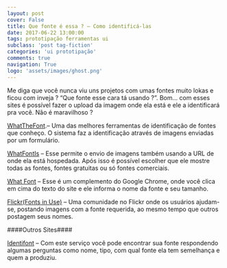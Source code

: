 ```yaml
---
layout: post
cover: False
title: Que fonte é essa ? – Como identificá-las
date: 2017-06-22 13:00:00
tags: prototipação ferramentas ui
subclass: 'post tag-fiction'
categories: 'ui prototipação'
comments: true
navigation: True
logo: 'assets/images/ghost.png'
---
```


Me diga que você nunca viu uns projetos com umas fontes muito lokas e ficou com inveja ? “Que fonte esse cara tá usando ?”. Bom… com esses sites é possível fazer o upload da imagem onde ela está e ele a identificará pra você. Não é maravilhoso ?

[WhatTheFont](http://www.myfonts.com/WhatTheFont/).– Uma das melhores ferramentas de identificação de fontes que conheço. O sistema faz a identificação através de imagens enviadas por um formulário.

[WhatFontIs](http://www.whatfontis.com/) – Esse permite o envio de imagens também usando a URL de onde ela está hospedada. Após isso é possível escolher que ele mostre todas as fontes, fontes gratuitas ou só fontes comerciais.

[What Font](https://chrome.google.com/webstore/detail/whatfont/jabopobgcpjmedljpbcaablpmlmfcogm) – Esse é um complemento do Google Chrome, onde você clica em cima do texto do site e ele informa o nome da fonte e seu tamanho.

[Flickr(Fonts in Use)](https://www.flickr.com/groups/fonts-in-use/) – Uma comunidade no Flickr onde os usuários ajudam-se, postando imagens com a fonte requerida, ao mesmo tempo que outros postagem seus nomes.

####Outros Sites####

[Identifont](http://www.identifont.com/) – Com este serviço você pode encontrar sua fonte respondendo algumas perguntas como nome, tipo, com qual fonte ela tem semelhança e quem a produziu.